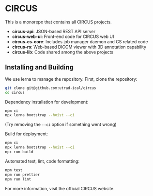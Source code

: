 # CIRCUS

This is a monorepo that contains all CIRCUS projects.

- **circus-api**: JSON-based REST API server
- **circus-web-ui**: Front-end code for CIRCUS web UI
- **circus-cs-core**: Includes job manager daemon and CS related code
- **circus-rs**: Web-based DICOM viewer with 3D annotation capability
- **circus-lib**: Code shared among the above projects

## Installing and Building

We use lerna to manage the repository. First, clone the repository:

```bash
git clone git@github.com:utrad-ical/circus
cd circus
```

Dependency installation for development:

```bash
npm ci
npx lerna bootstrap --hoist --ci
```

(Try removing the `--ci` option if something went wrong)

Build for deployment:

```bash
npm ci
npx lerna bootstrap --hoist --ci
npx run build
```

Automated test, lint, code formatting:

```bash
npm test
npm run prettier
npm run lint
```

For more information, visit the official CIRCUS website.
